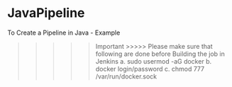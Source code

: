 # JavaPipeline
To Create a Pipeline in Java - Example
>>>>>  Important >>>>>
Please make sure that following are done before Building the job in Jenkins
a. sudo usermod -aG docker <username>
b. docker login/password
c. chmod 777  /var/run/docker.sock
